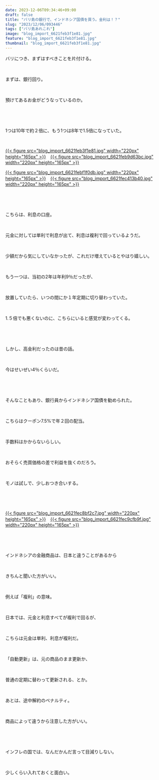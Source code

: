 ```yaml
---
date: 2023-12-06T09:34:46+09:00
draft: false
title: "バリ島の銀行で、インドネシア国債を買う。金利は！？"
slug: "2023/12/06/093446"
tags: ["バリ島あれこれ"]
image: "blog_import_6621feb3f1e81.jpg"
feature: "blog_import_6621feb3f1e81.jpg"
thumbnail: "blog_import_6621feb3f1e81.jpg"
---
```

<p>バリにつき、まずはすべきことを片付ける。</p><p> </p><p>まずは、銀行回り。</p><p> </p><p>預けてあるお金がどうなっているのか。</p><p> </p><p> </p><p>1つは10年で約２倍に、もう1つは8年で1.5倍になっていた。</p><p> </p><p><a href="blog_import_6621feb3f1e81.jpg">{{< figure src="blog_import_6621feb3f1e81.jpg" width="220px" height="165px" >}}</a>　<a href="blog_import_6621feb9d63bc.jpg">{{< figure src="blog_import_6621feb9d63bc.jpg" width="220px" height="165px" >}}</a></p><p><a href="blog_import_6621febf1f0db.jpg">{{< figure src="blog_import_6621febf1f0db.jpg" width="220px" height="165px" >}}</a>　<a href="blog_import_6621fec413b40.jpg">{{< figure src="blog_import_6621fec413b40.jpg" width="220px" height="165px" >}}</a></p><p> </p><p> </p><p>こちらは、利息の口座。</p><p> </p><p>元金に対しては単利で利息が出て、利息は複利で回っているようだ。</p><p> </p><p>少額だから気にしていなかったが、これだけ増えているとやはり嬉しい。</p><p> </p><p>もう一つは、当初の2年は年利9％だったが、</p><p> </p><p>放置していたら、いつの間にか１年定期に切り替わっていた。</p><p> </p><p>1.５倍でも悪くないのに、こちらにいると感覚が変わってくる。</p><p> </p><p> </p><p>しかし、高金利だったのは昔の話。</p><p> </p><p>今はせいぜい4％くらいだ。</p><p> </p><p> </p><p>そんなこともあり、銀行員からインドネシア国債を勧められた。</p><p> </p><p>こちらはクーポン7.5%で年２回の配当。</p><p> </p><p>手数料はかからないらしい。</p><p> </p><p>おそらく売買価格の差で利益を抜くのだろう。</p><p> </p><p>モノは試しで、少しおつき合いする。</p><p> </p><p> </p><p><a href="blog_import_6621fec8bf2c7.jpg">{{< figure src="blog_import_6621fec8bf2c7.jpg" width="220px" height="165px" >}}</a>　<a href="blog_import_6621fec9cfb9f.jpg">{{< figure src="blog_import_6621fec9cfb9f.jpg" width="220px" height="165px" >}}</a></p><p> </p><p> </p><p>インドネシアの金融商品は、日本と違うことがあるから</p><p> </p><p>きちんと聞いた方がいい。</p><p> </p><p>例えば「複利」の意味。</p><p> </p><p>日本では、元金と利息すべてが複利で回るが、</p><p> </p><p>こちらは元金は単利、利息が複利だ。</p><p> </p><p>「自動更新」は、元の商品のまま更新か、</p><p> </p><p>普通の定期に替わって更新される、とか。</p><p> </p><p>あとは、途中解約のペナルティ。</p><p> </p><p>商品によって違うから注意した方がいい。</p><p> </p><p> </p><p>インフレの国では、なんだかんだ言って目減りしない。</p><p> </p><p>少しくらい入れておくと面白い。</p><p> </p><p> </p><p> </p><p> </p>

